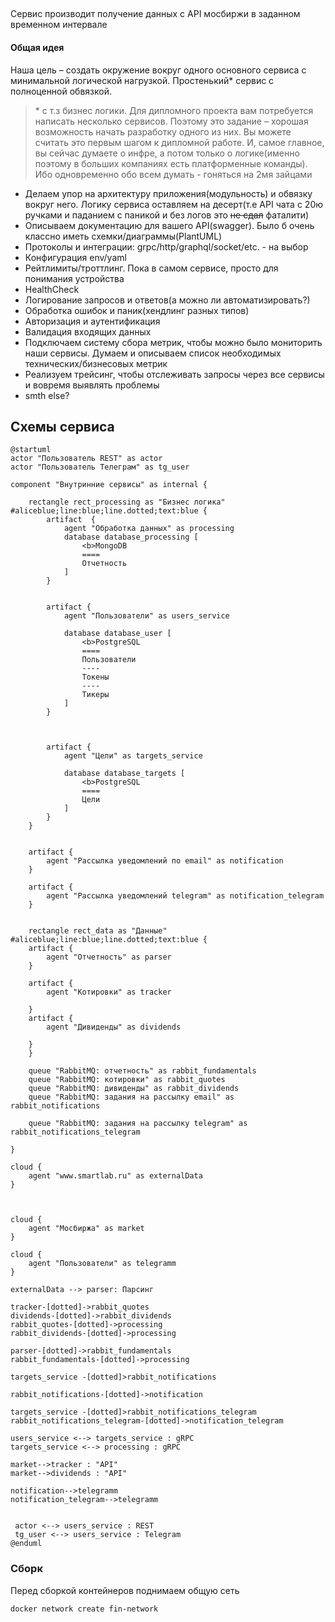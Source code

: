 ##
Сервис производит получение данных с API мосбиржи в заданном временном интервале


#### Общая идея
Наша цель – создать окружение вокруг одного основного сервиса с минимальной логической нагрузкой.
Простенький* сервис c полноценной обвязкой.


> \* c т.з бизнес логики.
Для дипломного проекта вам потребуется написать несколько сервисов. Поэтому это задание – хорошая возможность начать разработку одного из них. Вы можете считать это первым шагом к дипломной работе. И, самое главное, вы сейчас думаете о инфре, а потом только о логике(именно поэтому в больших компаниях есть платформенные команды). Ибо одновременно обо всем думать - гоняться на 2мя зайцами


- Делаем упор на архитектуру приложения(модульность) и обвязку вокруг него. Логику сервиса оставляем на десерт(т.е API чата c 20ю ручками и паданием с паникой и без логов это ~~не сдал~~ фаталити)
- Описываем документацию для вашего API(swagger). Было б очень классно иметь схемки/диаграммы(PlantUML)
- Протоколы и интеграции: grpc/http/graphql/socket/etc. - на выбор
- Конфигурация env/yaml
- Рейтлимиты/троттлинг. Пока в самом сервисе, просто для понимания устройства
- HealthCheck
- Логирование запросов и ответов(а можно ли автоматизировать?)
- Обработка ошибок и паник(хендлинг разных типов)
- Авторизация и аутентификация
- Валидация входящих данных
- Подключаем систему сбора метрик, чтобы можно было мониторить наши сервисы. Думаем и описываем список необходимых технических/бизнесовых метрик
- Реализуем трейсинг, чтобы отслеживать запросы через все сервисы и вовремя выявлять проблемы
- smth else?

## Схемы сервиса
```plantuml
@startuml
actor "Пользователь REST" as actor
actor "Пользователь Телеграм" as tg_user

component "Внутринние сервисы" as internal {

    rectangle rect_processing as "Бизнес логика" #aliceblue;line:blue;line.dotted;text:blue {
        artifact  {
            agent "Обработка данных" as processing 
            database database_processing [
                <b>MongoDB
                ====
                Отчетность
            ]
        }
        
        
        artifact {
            agent "Пользователи" as users_service 
            
            database database_user [
                <b>PostgreSQL
                ====
                Пользователи
                ----
                Токены
                ----
                Тикеры
            ]
        }

        

        artifact {
            agent "Цели" as targets_service 
            
            database database_targets [
                <b>PostgreSQL
                ====
                Цели
            ]
        }
    }
    
    
    artifact {
        agent "Рассылка уведомлений по email" as notification
    }
    
    artifact {
        agent "Рассылка уведомлений telegram" as notification_telegram
    }


    rectangle rect_data as "Данные" #aliceblue;line:blue;line.dotted;text:blue {
    artifact { 
        agent "Отчетность" as parser
    }

    artifact {
        agent "Котировки" as tracker
   
    }
    artifact {
        agent "Дивиденды" as dividends
   
    }
    }
    
    queue "RabbitMQ: отчетность" as rabbit_fundamentals
    queue "RabbitMQ: котировки" as rabbit_quotes 
    queue "RabbitMQ: дивиденды" as rabbit_dividends
    queue "RabbitMQ: задания на рассылку email" as rabbit_notifications
    
    queue "RabbitMQ: задания на рассылку telegram" as rabbit_notifications_telegram

}

cloud {
    agent "www.smartlab.ru" as externalData
}



cloud {
    agent "Мосбиржа" as market
}

cloud {
    agent "Пользователи" as telegramm
}

externalData --> parser: Парсинг

tracker-[dotted]->rabbit_quotes
dividends-[dotted]->rabbit_dividends
rabbit_quotes-[dotted]->processing
rabbit_dividends-[dotted]->processing

parser-[dotted]->rabbit_fundamentals
rabbit_fundamentals-[dotted]->processing

targets_service -[dotted]>rabbit_notifications

rabbit_notifications-[dotted]->notification

targets_service -[dotted]>rabbit_notifications_telegram
rabbit_notifications_telegram-[dotted]->notification_telegram

users_service <--> targets_service : gRPC
targets_service <--> processing : gRPC

market-->tracker : "API"
market-->dividends : "API"

notification-->telegramm
notification_telegram-->telegramm


 actor <--> users_service : REST
 tg_user <--> users_service : Telegram
@enduml
```

### Сборк
Перед сборкой контейнеров поднимаем общую сеть
```
docker network create fin-network
```